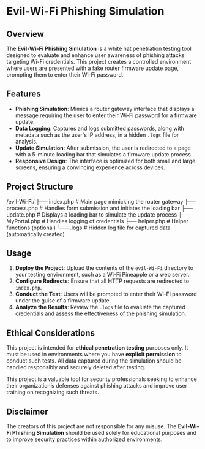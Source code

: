 # Evil-Wi-Fi Phishing Simulation

## Overview

The **Evil-Wi-Fi Phishing Simulation** is a white hat penetration testing tool designed to evaluate and enhance user awareness of phishing attacks targeting Wi-Fi credentials. This project creates a controlled environment where users are presented with a fake router firmware update page, prompting them to enter their Wi-Fi password.

## Features

- **Phishing Simulation**: Mimics a router gateway interface that displays a message requiring the user to enter their Wi-Fi password for a firmware update.
- **Data Logging**: Captures and logs submitted passwords, along with metadata such as the user's IP address, in a hidden `.logs` file for analysis.
- **Update Simulation**: After submission, the user is redirected to a page with a 5-minute loading bar that simulates a firmware update process.
- **Responsive Design**: The interface is optimized for both small and large screens, ensuring a convincing experience across devices.

## Project Structure

/evil-Wi-Fi/
├── index.php # Main page mimicking the router gateway
├── process.php # Handles form submission and initiates the loading bar
├── update.php # Displays a loading bar to simulate the update process
├── MyPortal.php # Handles logging of credentials
├── helper.php # Helper functions (optional)
└── .logs # Hidden log file for captured data (automatically created)

## Usage

1. **Deploy the Project**: Upload the contents of the `evil-Wi-Fi` directory to your testing environment, such as a Wi-Fi Pineapple or a web server.
2. **Configure Redirects**: Ensure that all HTTP requests are redirected to `index.php`.
3. **Conduct the Test**: Users will be prompted to enter their Wi-Fi password under the guise of a firmware update.
4. **Analyze the Results**: Review the `.logs` file to evaluate the captured credentials and assess the effectiveness of the phishing simulation.

## Ethical Considerations

This project is intended for **ethical penetration testing** purposes only. It must be used in environments where you have **explicit permission** to conduct such tests. All data captured during the simulation should be handled responsibly and securely deleted after testing.

This project is a valuable tool for security professionals seeking to enhance their organization’s defenses against phishing attacks and improve user training on recognizing such threats.

## Disclaimer

The creators of this project are not responsible for any misuse. The **Evil-Wi-Fi Phishing Simulation** should be used solely for educational purposes and to improve security practices within authorized environments.
